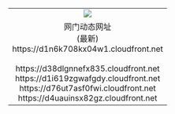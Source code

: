 ﻿<table>
  <tr></tr>
  <tr><td colspan=2 align=center><img src="https://d1n6k708kx04w1.cloudfront.net/Up/oGate.jpg" /></td></tr>
  <tr><td colspan=2 align=center>网门动态网址<br/>(最新)
<br>https://d1n6k708kx04w1.cloudfront.net
<br/>
<br>https://d38dlgnnefx835.cloudfront.net
<br>https://d1i619zgwafgdy.cloudfront.net
<br>https://d76ut7asf0fwi.cloudfront.net
<br>https://d4uauinsx82gz.cloudfront.net
    </td>
  </tr>
</table>
